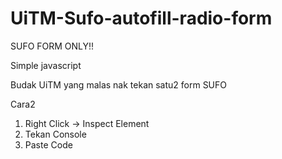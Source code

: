 # UiTM-Sufo-autofill-radio-form

SUFO FORM ONLY!!

Simple javascript

Budak UiTM yang malas nak tekan satu2 form SUFO

Cara2<br>
1. Right Click -> Inspect Element<br>
2. Tekan Console<br>
3. Paste Code<br>
